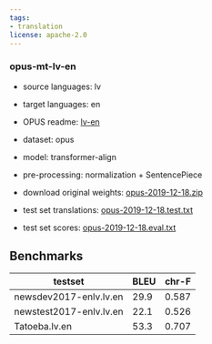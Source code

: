 ```yaml
---
tags:
- translation
license: apache-2.0
---
```


### opus-mt-lv-en

* source languages: lv
* target languages: en
*  OPUS readme: [lv-en](https://github.com/Helsinki-NLP/OPUS-MT-train/blob/master/models/lv-en/README.md)

*  dataset: opus
* model: transformer-align
* pre-processing: normalization + SentencePiece
* download original weights: [opus-2019-12-18.zip](https://object.pouta.csc.fi/OPUS-MT-models/lv-en/opus-2019-12-18.zip)
* test set translations: [opus-2019-12-18.test.txt](https://object.pouta.csc.fi/OPUS-MT-models/lv-en/opus-2019-12-18.test.txt)
* test set scores: [opus-2019-12-18.eval.txt](https://object.pouta.csc.fi/OPUS-MT-models/lv-en/opus-2019-12-18.eval.txt)

## Benchmarks

| testset               | BLEU  | chr-F |
|-----------------------|-------|-------|
| newsdev2017-enlv.lv.en 	| 29.9 	| 0.587 |
| newstest2017-enlv.lv.en 	| 22.1 	| 0.526 |
| Tatoeba.lv.en 	| 53.3 	| 0.707 |


